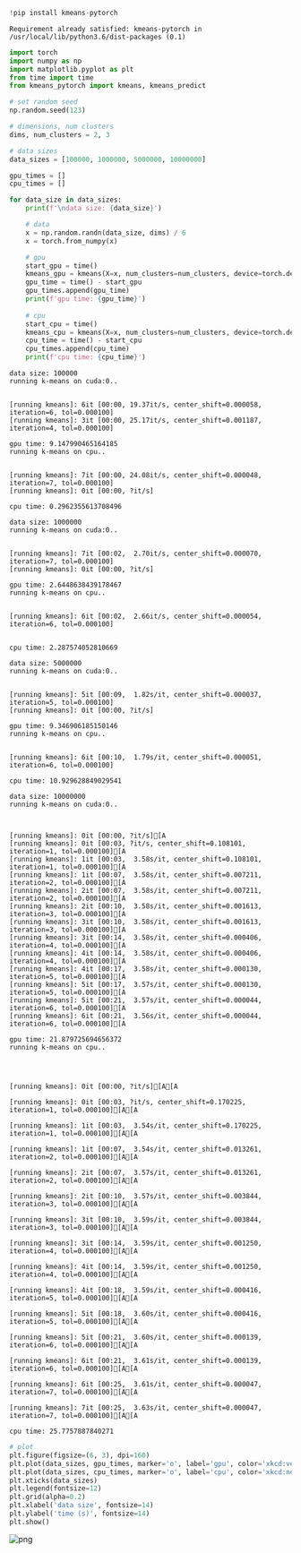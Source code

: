 ```python
!pip install kmeans-pytorch
```

    Requirement already satisfied: kmeans-pytorch in /usr/local/lib/python3.6/dist-packages (0.1)
    


```python
import torch
import numpy as np
import matplotlib.pyplot as plt
from time import time
from kmeans_pytorch import kmeans, kmeans_predict
```


```python
# set random seed
np.random.seed(123)
```


```python
# dimensions, num clusters
dims, num_clusters = 2, 3

# data sizes
data_sizes = [100000, 1000000, 5000000, 10000000]
```


```python
gpu_times = []
cpu_times = []

for data_size in data_sizes:
    print(f'\ndata size: {data_size}')

    # data
    x = np.random.randn(data_size, dims) / 6
    x = torch.from_numpy(x)

    # gpu
    start_gpu = time()
    kmeans_gpu = kmeans(X=x, num_clusters=num_clusters, device=torch.device('cuda:0'))
    gpu_time = time() - start_gpu
    gpu_times.append(gpu_time)
    print(f'gpu time: {gpu_time}')
    
    # cpu
    start_cpu = time()
    kmeans_cpu = kmeans(X=x, num_clusters=num_clusters, device=torch.device('cpu'))
    cpu_time = time() - start_cpu
    cpu_times.append(cpu_time)
    print(f'cpu time: {cpu_time}')
```

    
    data size: 100000
    running k-means on cuda:0..
    

    [running kmeans]: 6it [00:00, 19.37it/s, center_shift=0.000058, iteration=6, tol=0.000100]
    [running kmeans]: 3it [00:00, 25.17it/s, center_shift=0.001187, iteration=4, tol=0.000100]

    gpu time: 9.147990465164185
    running k-means on cpu..
    

    [running kmeans]: 7it [00:00, 24.08it/s, center_shift=0.000048, iteration=7, tol=0.000100]
    [running kmeans]: 0it [00:00, ?it/s]

    cpu time: 0.2962355613708496
    
    data size: 1000000
    running k-means on cuda:0..
    

    [running kmeans]: 7it [00:02,  2.70it/s, center_shift=0.000070, iteration=7, tol=0.000100]
    [running kmeans]: 0it [00:00, ?it/s]

    gpu time: 2.6448638439178467
    running k-means on cpu..
    

    [running kmeans]: 6it [00:02,  2.66it/s, center_shift=0.000054, iteration=6, tol=0.000100]
    

    cpu time: 2.287574052810669
    
    data size: 5000000
    running k-means on cuda:0..
    

    [running kmeans]: 5it [00:09,  1.82s/it, center_shift=0.000037, iteration=5, tol=0.000100]
    [running kmeans]: 0it [00:00, ?it/s]

    gpu time: 9.346906185150146
    running k-means on cpu..
    

    [running kmeans]: 6it [00:10,  1.79s/it, center_shift=0.000051, iteration=6, tol=0.000100]

    cpu time: 10.929628849029541
    
    data size: 10000000
    running k-means on cuda:0..
    

    
    [running kmeans]: 0it [00:00, ?it/s][A
    [running kmeans]: 0it [00:03, ?it/s, center_shift=0.108101, iteration=1, tol=0.000100][A
    [running kmeans]: 1it [00:03,  3.58s/it, center_shift=0.108101, iteration=1, tol=0.000100][A
    [running kmeans]: 1it [00:07,  3.58s/it, center_shift=0.007211, iteration=2, tol=0.000100][A
    [running kmeans]: 2it [00:07,  3.58s/it, center_shift=0.007211, iteration=2, tol=0.000100][A
    [running kmeans]: 2it [00:10,  3.58s/it, center_shift=0.001613, iteration=3, tol=0.000100][A
    [running kmeans]: 3it [00:10,  3.58s/it, center_shift=0.001613, iteration=3, tol=0.000100][A
    [running kmeans]: 3it [00:14,  3.58s/it, center_shift=0.000406, iteration=4, tol=0.000100][A
    [running kmeans]: 4it [00:14,  3.58s/it, center_shift=0.000406, iteration=4, tol=0.000100][A
    [running kmeans]: 4it [00:17,  3.58s/it, center_shift=0.000130, iteration=5, tol=0.000100][A
    [running kmeans]: 5it [00:17,  3.57s/it, center_shift=0.000130, iteration=5, tol=0.000100][A
    [running kmeans]: 5it [00:21,  3.57s/it, center_shift=0.000044, iteration=6, tol=0.000100][A
    [running kmeans]: 6it [00:21,  3.56s/it, center_shift=0.000044, iteration=6, tol=0.000100][A

    gpu time: 21.879725694656372
    running k-means on cpu..
    

    
    
    [running kmeans]: 0it [00:00, ?it/s][A[A
    
    [running kmeans]: 0it [00:03, ?it/s, center_shift=0.170225, iteration=1, tol=0.000100][A[A
    
    [running kmeans]: 1it [00:03,  3.54s/it, center_shift=0.170225, iteration=1, tol=0.000100][A[A
    
    [running kmeans]: 1it [00:07,  3.54s/it, center_shift=0.013261, iteration=2, tol=0.000100][A[A
    
    [running kmeans]: 2it [00:07,  3.57s/it, center_shift=0.013261, iteration=2, tol=0.000100][A[A
    
    [running kmeans]: 2it [00:10,  3.57s/it, center_shift=0.003844, iteration=3, tol=0.000100][A[A
    
    [running kmeans]: 3it [00:10,  3.59s/it, center_shift=0.003844, iteration=3, tol=0.000100][A[A
    
    [running kmeans]: 3it [00:14,  3.59s/it, center_shift=0.001250, iteration=4, tol=0.000100][A[A
    
    [running kmeans]: 4it [00:14,  3.59s/it, center_shift=0.001250, iteration=4, tol=0.000100][A[A
    
    [running kmeans]: 4it [00:18,  3.59s/it, center_shift=0.000416, iteration=5, tol=0.000100][A[A
    
    [running kmeans]: 5it [00:18,  3.60s/it, center_shift=0.000416, iteration=5, tol=0.000100][A[A
    
    [running kmeans]: 5it [00:21,  3.60s/it, center_shift=0.000139, iteration=6, tol=0.000100][A[A
    
    [running kmeans]: 6it [00:21,  3.61s/it, center_shift=0.000139, iteration=6, tol=0.000100][A[A
    
    [running kmeans]: 6it [00:25,  3.61s/it, center_shift=0.000047, iteration=7, tol=0.000100][A[A
    
    [running kmeans]: 7it [00:25,  3.63s/it, center_shift=0.000047, iteration=7, tol=0.000100][A[A

    cpu time: 25.7757887840271
    


```python
# plot
plt.figure(figsize=(6, 3), dpi=160)
plt.plot(data_sizes, gpu_times, marker='o', label='gpu', color='xkcd:vermillion')
plt.plot(data_sizes, cpu_times, marker='o', label='cpu', color='xkcd:neon blue')
plt.xticks(data_sizes)
plt.legend(fontsize=12)
plt.grid(alpha=0.2)
plt.xlabel('data size', fontsize=14)
plt.ylabel('time (s)', fontsize=14)
plt.show()
```


![png](/static/img/cpu_vs_gpu/output_5_0.png)



```python

```
